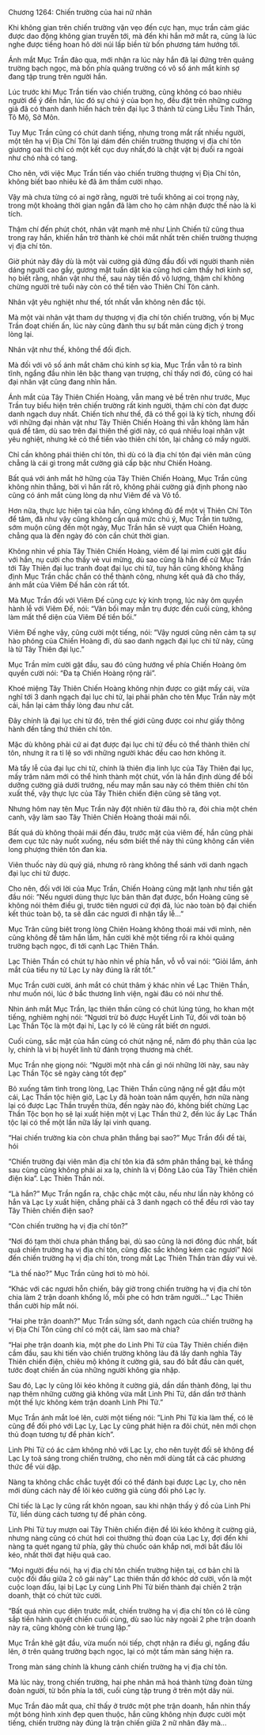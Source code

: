 




Chương 1264: Chiến trường của hai nữ nhân


Khi không gian trên chiến trường vặn vẹo đến cực hạn, mục trần cảm giác được dao động không gian truyền tới, mà đến khi hắn mở mắt ra, cũng là lúc nghe được tiếng hoan hô dời núi lấp biền từ bốn phương tám hướng tới.

Ánh mắt Mục Trần đảo qua, mới nhận ra lúc này hắn đã lại đứng trên quảng trường bạch ngọc, mà bốn phía quảng trường có vô số ánh mắt kính sợ đang tập trung trên người hắn.

Lúc trước khi Mục Trần tiến vào chiến trường, cũng không có bao nhiêu người để ý đến hắn, lúc đó sự chú ý của bọn họ, đều đặt trên những cường giả đã có thanh danh hiển hách trên đại lục 3 thánh tử cùng Liễu Tinh Thần, Tô Mộ, Sở Môn.

Tuy Mục Trần cũng có chút danh tiếng, nhưng trong mắt rất nhiều người, một tên hạ vị Địa Chí Tôn lại dám đến chiến trường thượng vị địa chí tôn giương oai thì chỉ có một kết cục duy nhất,đó là chật vật bị đuổi ra ngoài như chó nhà có tang.

Cho nên, với việc Mục Trần tiến vào chiến trường thượng vị Địa Chí tôn, không biết bao nhiêu kẻ đã âm thầm cười nhạo.

Vậy mà chưa từng có ai ngờ rằng, người trẻ tuổi không ai coi trọng này, trong một khoảng thời gian ngắn đã làm cho họ cảm nhận được thế nào là kì tích.

Thậm chí đến phút chót, nhân vật mạnh mẽ như Linh Chiến tử cũng thua trong ray hắn, khiến hắn trờ thành kẻ chói mắt nhất trên chiến trường thượng vị địa chí tôn.

Giờ phút này đây dù là một vài cường giả đứng đầu đối với người thanh niên dáng người cao gầy, gương mặt tuấn dật kia cũng hơi cảm thấy hơi kinh sợ, họ biết rằng, nhân vật như thế, sau này tiền đồ vô lượng, thậm chí không chừng người trẻ tuổi này còn có thể tiến vào Thiên Chí Tôn cảnh.

Nhân vật yêu nghiệt như thế, tốt nhất vẫn không nên đắc tội.

Mà một vài nhân vật tham dự thượng vị địa chí tôn chiến trường, vốn bị Mục Trần đoạt chiến ấn, lúc này cũng đành thu sự bất mãn cùng địch ý trong lòng lại.

Nhân vật như thế, không thể đối địch.

Mà đối với vô số ánh mắt chăm chú kính sợ kia, Mục Trần vẫn tỏ ra bình tĩnh, ngẩng đầu nhìn lên bậc thang vạn trượng, chỉ thấy nơi đó, cũng có hai đại nhân vật cũng đang nhìn hắn.

Ánh mắt của Tây Thiên Chiến Hoàng, vẫn mang vẻ bề trên như trước, Mục Trần tuy biểu hiện trên chiến trường rất kinh người, thậm chí còn đạt được danh ngạch duy nhất. Chiến tích như thế, đã có thể gọi là kỳ tích, nhưng đối với những đại nhản vật như Tây Thiên Chiến Hoàng thì vẫn không làm hắn quá để tâm, dù sao trên đại thiên thế giới này, có quá nhiều loại nhân vật yêu nghiệt, nhưng kẻ cỏ thể tiến vào thiên chí tôn, lại chẳng có mấy người.

Chỉ cần không phái thiên chí tôn, thì dù có là địa chí tôn đại viên mãn cũng chẳng là cái gì trong mắt cường giả cấp bậc như Chiến Hoàng.

Bất quá với ánh mắt hờ hững của Tây Thiên Chiến Hoàng, Mục Trần cũng không nhìn thẳng, bời vì hắn rất rõ, không phải cường giả định phong nào cũng có ánh mắt cùng lòng dạ như Viêm đế và Võ tổ.

Hơn nữa, thực lực hiện tại của hắn, cũng không đủ để một vị Thiên Chí Tôn để tâm, đã như vậy cũng không cần quá mức chú ý, Mục Trần tin tưởng, sớm muộn cũng đến một ngày, Mục Trần hắn sẽ vượt qua Chiến Hoàng, chẳng qua là đến ngày đó còn cần chút thời gian.

Không nhìn về phía Tây Thiên Chiến Hoàng, viêm đế lại mỉm cười gật đầu với hắn, nụ cười cho thấy vẻ vui mừng, dù sao cũng là hắn đề cử Mục Trần tới Tây Thiên đại lục tranh đoạt đại lục chi tử, tuy hắn cũng không khẳng định Mục Trần chắc chắn có thể thành công, nhưng kết quả đã cho thấy, ánh mắt của Viêm Đế hắn còn rất tốt.

Mà Mục Trần đối với Viêm Đế cũng cực kỳ kính trọng, lúc này ôm quyền hành lễ với Viêm Đế, nói: “Vãn bối may mắn trụ được đến cuối cùng, không làm mất thể diện của Viêm Đế tiền bối.”

Viêm Đế nghe vậy, cũng cười một tiếng, nói: ”Vậy ngươi cũng nên cảm tạ sự hào phóng của Chiến Hoàng đi, dù sao danh ngạch đại lục chi tử này, cũng là từ Tây Thiên đại lục.”

Mục Trần mỉm cười gật đầu, sau đó cũng hướng về phía Chiến Hoàng ôm quyền cười nói: “Đa tạ Chiến Hoàng rộng rãi”.

Khoé miệng Tây Thiên Chiến Hoàng không nhịn được co giật mấy cái, vừa nghĩ tới 3 danh ngạch đại lục chi tử, lại phải phân cho tên Mục Trần này một cái, hắn lại cảm thấy lòng đau như cắt.

Đây chính là đại lục chi tử đó, trên thế giới cũng được coi như giấy thông hành đến tầng thứ thiên chí tôn.

Mặc dù không phải cứ ai đạt được đại lục chi tử đều cỏ thể thành thiên chí tôn, nhưng ít ra tỉ lệ so với những người khác đều cao hơn không ít.

Mà tẩy lễ của đại lục chi tử, chính là thiên địa linh lực của Tây Thiên đại lục, mấy trăm năm mới có thể hình thành một chút, vốn là hắn định dùng để bồi dưỡng cường giả dưới trướng, nếu may mắn sau này có thêm thiên chí tôn xuất thế, vậy thực lực của Tây Thiên chiến điện cũng sẽ tăng vọt.

Nhưng hôm nay tên Mục Trần này đột nhiên từ đâu thò ra, đòi chia một chén canh, vậy làm sao Tây Thiên Chiến Hoàng thoải mái nổi.

Bất quá dù không thoải mái đến đâu, trước mặt của viêm đế, hắn cũng phải đem cục tức này nuốt xuống, nếu sớm biết thế này thì cũng không cần viên long phượng thiên tôn đan kia.

Viên thuốc này dù quý giá, nhưng rõ ràng không thể sánh với danh ngạch đại lục chi tử được.

Cho nên, đối với lời của Mục Trần, Chiến Hoàng cũng mặt lạnh như tiền gật đầu nói: ”Nếu ngươi dùng thực lực bản thân đạt được, bổn Hoàng cũng sẽ không nói thêm điều gì, trước tiên ngươi cứ đợi đã, lúc nào toàn bộ đại chiến kết thúc toàn bộ, ta sẽ dẫn các ngươi đi nhận tẩy lễ...”

Mục Trân cũng biêt trong lòng Chiên Hoàng không thoái mái với mình, nên cũng không để tâm hắn lắm, hắn cười khẽ một tiếng rồi ra khỏi quảng trường bạch ngọc, đi tới cạnh Lạc Thiên Thần.

Lạc Thiên Thần có chút tự hào nhìn về phía hắn, vỗ vỗ vai nói: “Giỏi lắm, ánh mắt của tiểu ny tử Lạc Ly này đúng là rất tốt.”

Mục Trần cười cười, ánh mắt có chút thâm ý khác nhìn về Lạc Thiên Thần, như muốn nói, lúc ở bắc thương linh viện, ngài đâu có nói như thế.

Nhìn ánh mắt Mục Trần, lạc thiên thần cũng có chút lúng túng, ho khan một tiếng, nghiêm nghị nói: “Ngươi trừ bỏ được Huyết Linh Tử, đối với toàn bộ Lạc Thần Tộc là một đại hỉ, Lạc ly có lẽ cũng rất biết ơn ngươi.

Cuối cùng, sắc mặt của hắn cùng có chút nặng nề, năm đó phụ thân của lạc ly, chính là vì bị huyết linh tử đánh trọng thương mà chết.

Mục Trần nhẹ giọng nói: “Người một nhà cần gì nói những lời này, sau này Lạc Thần Tộc sẽ ngày càng tốt đẹp”

Bỏ xuống tâm tình trong lòng, Lạc Thiên Thần cũng nặng nề gật đầu một cái, Lạc Thần tộc hiện giờ, Lạc Ly đã hoàn toàn nắm quyền, hơn nữa nàng lại có được Lạc Thần truyền thừa, đến ngày nào đó, không biết chừng Lạc Thần Tộc bọn họ sẽ lại xuất hiện một vị Lạc Thần thứ 2, đến lúc ấy Lạc Thần tộc lại có thể một lần nữa lấy lại vinh quang.

“Hai chiến trường kia còn chưa phân thắng bại sao?” Mục Trần đổi đề tài, hói

“Chiến trường đại viên mãn địa chí tôn kia đã sớm phân thắng bại, kẻ thắng sau cùng cũng không phải ai xa lạ, chính là vị Đông Lão của Tây Thiên chiến điện kia”. Lạc Thiên Thần nói.

“Là hắn?” Mục Trần ngẩn ra, chậc chậc một câu, nếu như lần này không có hắn và Lạc Ly xuất hiện, chẳng phải cả 3 danh ngạch có thể đều rơi vào tay Tây Thiên chiến điện sao?

“Còn chiến trường hạ vị địa chí tôn?”

“Nơi đó tạm thời chưa phản thắng bại, dù sao cũng là nơi đông đúc nhất, bất quá chiến trường hạ vị địa chí tôn, cũng đặc sắc không kém các ngươi” Nói đến chiến trường hạ vị địa chí tôn, trong mắt Lạc Thiên Thần tràn đầy vui vẻ.

“Là thế nào?” Mục Trần cũng hơi tò mò hỏi.

“Khác với các ngươi hỗn chiến, bây giờ trong chiến trường hạ vị địa chí tôn chia làm 2 trận doanh khổng lồ, mỗi phe có hơn trăm người...” Lạc Thiên thần cười híp mắt nói.

“Hai phe trận doanh?” Mục Trần sửng sốt, danh ngạch của chiến trường hạ vị Địa Chí Tôn cũng chĩ có một cái, làm sao mà chia?

“Hai phe trận doanh kia, một phe do Linh Phi Tử của Tây Thiên chiến điện cầm đầu, sau khi tiến vào chiến trường không lảu đã lấy danh nghĩa Tây Thiên chiến điện, chiêu mộ không ít cường giả, sau đó bắt đầu càn quét, tước đoạt chiến ấn của những người không gia nhập.

Sau đó, Lạc ly cũng lôi kéo không ít cường giả, dần dần thành đông, lại thu nạp thêm những cường giả không vừa mắt Linh Phi Tử, dần dần trở thành một thế lực không kém trận doanh Linh Phi Tử.”

Mục Trần ánh mắt loé lên, cười một tiếng nói: ”Linh Phi Tử kia làm thế, có lẽ cũng để đối phó với Lạc Ly, Lạc Ly cũng phát hiện ra đôi chút, nên mới chọn thủ đoạn tương tự để phản kích”.

Linh Phi Tử có ác cảm không nhỏ với Lạc Ly, cho nên tuyệt đối sẽ không để Lạc Ly toả sáng trong chiến trường, cho nên mới dùng tất cả các phương thức để vùi dập.

Nàng ta không chắc chắc tuyệt đối có thể đánh bại được Lạc Ly, cho nên mới dùng cách này để lôi kéo cường giả cùng đối phó Lạc ly.

Chỉ tiếc là Lạc ly cũng rất khôn ngoan, sau khi nhận thấy ý đồ của Linh Phi Tử, liền dùng cách tương tự để phản công.

Linh Phi Tử tuy mượn oai Tây Thiên chiến điện đề lôi kéo không ít cường giả, nhưng nàng cũng có chút hơi coi thường thủ đoạn của Lạc Ly, đợi đến khi nàng ta quét ngang tứ phía, gây thù chuốc oán khắp nơi, mới bắt đầu lôi kéo, nhất thời đạt hiệu quả cao.

“Mọi người đều nói, hạ vị địa chí tôn chiến trường hiện tại, cơ bản chỉ là cuộc đối đầu giữa 2 cô gái này” Lạc thiên thần dở khóc dở cười, vốn là một cuộc loạn đấu, lại bị Lạc Ly cùng Linh Phi Tử biến thành đại chiến 2 trận doanh, thật có chút tức cười.

“Bất quá nhìn cục diện trước mắt, chiến trường hạ vị địa chí tôn có lẽ cũng sắp tiến hành quyết chiến cuối cùng, dù sao lúc này ngoài 2 phe trận doanh này ra, cũng không còn kẻ trung lập.”

Mục Trần khẽ gật đầu, vừa muốn nói tiếp, chợt nhận ra điều gì, ngẩng đầu lên, ờ trên quảng trường bạch ngọc, lại có một tấm màn sáng hiện ra.

Trong màn sáng chính là khung cảnh chiến trường hạ vị địa chí tôn.

Mà lúc này, trong chiến trường, hai phe nhân mã hoá thành từng đoàn từng đoàn người, từ bốn phía la tới, cuối cùng tập trung ở trên một dãy núi.

Mục Trần đảo mắt qua, chĩ thấy ở trước một phe trận doanh, hắn nhìn thấy một bóng hình xinh đẹp quen thuộc, hắn cũng không nhịn được cười một tiếng, chiến trường này đúng là trận chiến giữa 2 nữ nhân đây mà...




